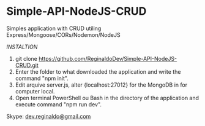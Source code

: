 # Simple-API-NodeJS-CRUD

Simples application with CRUD utiling Express/Mongoose/CORs/Nodemon/NodeJS


*INSTALTION*

1. git clone https://github.com/ReginaldoDev/Simple-API-NodeJS-CRUD.git
2. Enter the folder to what downloaded the application and write the command "npm init".
3. Edit arquive server.js, alter {localhost:27012} for the MongoDB in for computer local.
4. Open terminal PowerShell ou Bash in the directory of the application and execute command "npm run dev".

Skype: dev.reginaldo@gmail.com
